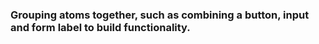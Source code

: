 ### Grouping atoms together, such as combining a button, input and form label to build functionality.

